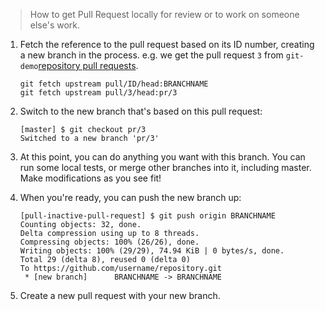 >How to get Pull Request locally for review or to work on someone else's work.

1. Fetch the reference to the pull request based on its ID number, creating a new branch in the process. e.g. we get the pull request `3` from `git-demo`[repository pull requests](https://github.wdf.sap.corp/OmniChannelBanking/git-demo/pulls?q=is%3Apr+is%3Aclosed).
    ```
    git fetch upstream pull/ID/head:BRANCHNAME
    git fetch upstream pull/3/head:pr/3
    ```

2. Switch to the new branch that's based on this pull request:
    ```
    [master] $ git checkout pr/3
    Switched to a new branch 'pr/3'
    ```

3. At this point, you can do anything you want with this branch. You can run some local tests, or merge other branches into it, including master. Make modifications as you see fit!

4. When you're ready, you can push the new branch up:
    ```
    [pull-inactive-pull-request] $ git push origin BRANCHNAME
    Counting objects: 32, done.
    Delta compression using up to 8 threads.
    Compressing objects: 100% (26/26), done.
    Writing objects: 100% (29/29), 74.94 KiB | 0 bytes/s, done.
    Total 29 (delta 8), reused 0 (delta 0)
    To https://github.com/username/repository.git
     * [new branch]      BRANCHNAME -> BRANCHNAME
    ```

5. Create a new pull request with your new branch.